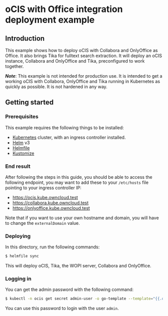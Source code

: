 # oCIS with Office integration deployment example

## Introduction

This example shows how to deploy oCIS with Collabora and OnlyOffice as Office. It also brings Tika for fulltext search extraction.
It will deploy an oCIS instance, Collabora and OnlyOffice and Tika, preconfigured to work together.

***Note***: This example is not intended for production use. It is intended to get a working oCIS
with Collabora, OnlyOffice and Tika running in Kubernetes as quickly as possible. It is not hardened in any way.

## Getting started

### Prerequisites

This example requires the following things to be installed:

- [Kubernetes](https://kubernetes.io/) cluster, with an ingress controller installed.
- [Helm](https://helm.sh/) v3
- [Helmfile](https://github.com/helmfile/helmfile)
- [Kustomize](https://kustomize.io)

### End result

After following the steps in this guide, you should be able to access the following endpoint, you
may want to add these to your `/etc/hosts` file pointing to your ingress controller IP:

- https://ocis.kube.owncloud.test
- https://collabora.kube.owncloud.test
- https://onlyoffice.kube.owncloud.test

Note that if you want to use your own hostname and domain, you will have to change the `externalDomain` value.

### Deploying

In this directory, run the following commands:

```bash
$ helmfile sync
```

This will deploy oCIS, Tika, the WOPI server, Collabora and OnlyOffice.

### Logging in

You can get the admin password with the following command:

```bash
$ kubectl -n ocis get secret admin-user -o go-template --template="{{.data.password | base64decode }}"
```

You can use this password to login with the user `admin`.
